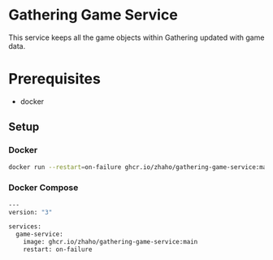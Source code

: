 # Gathering Game Service
This service keeps all the game objects within Gathering updated with game data.

# Prerequisites
* docker

## Setup
### Docker
```bash
docker run --restart=on-failure ghcr.io/zhaho/gathering-game-service:main
```
### Docker Compose
```bash
---
version: "3"

services:
  game-service:
    image: ghcr.io/zhaho/gathering-game-service:main
    restart: on-failure
```
